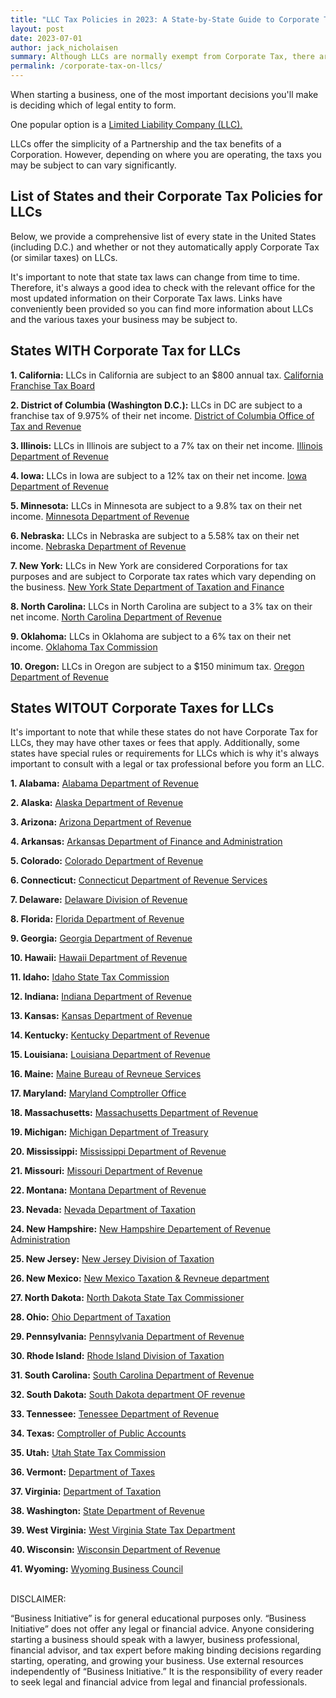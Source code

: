 ```yaml
---
title: "LLC Tax Policies in 2023: A State-by-State Guide to Corporate Tax"
layout: post
date: 2023-07-01
author: jack_nicholaisen
summary: Although LLCs are normally exempt from Corporate Tax, there are currently TEN states where Limited Liability Companies are subject to Corporate Tax.
permalink: /corporate-tax-on-llcs/
---
```


When starting a business, one of the most important decisions you'll make is deciding which of legal entity to form. 

One popular option is a [Limited Liability Company (LLC).](https://www.businessinitiative.org/multi-member-llc/registration/) 

LLCs offer the simplicity of a Partnership and the tax benefits of a Corporation. However, depending on where you are operating, the taxs you may be subject to can vary significantly. 

## List of States and their Corporate Tax Policies for LLCs

Below, we provide a comprehensive list of every state in the United States (including D.C.) and whether or not they automatically apply Corporate Tax (or similar taxes) on LLCs. 

It's important to note that state tax laws can change from time to time. Therefore, it's always a good idea to check with the relevant office for the most updated information on their Corporate Tax laws. Links have conveniently been provided so you can find more information about LLCs and the various taxes your business may be subject to.

## States WITH Corporate Tax for LLCs

**1. California:** LLCs in California are subject to an $800 annual tax. [California Franchise Tax Board](https://www.ftb.ca.gov/)

**2. District of Columbia (Washington D.C.):** LLCs in DC are subject to a franchise tax of 9.975% of their net income. [District of Columbia Office of Tax and Revenue](https://otr.cfo.dc.gov/)

**3.  Illinois:** LLCs in Illinois are subject to a 7% tax on their net income. [Illinois Department of Revenue](https://www2.illinois.gov/rev/Pages/default.aspx)

**4.  Iowa:** LLCs in Iowa are subject to a 12% tax on their net income. [Iowa Department of Revenue](https://tax.iowa.gov/)

**5.  Minnesota:** LLCs in Minnesota are subject to a 9.8% tax on their net income. [Minnesota Department of Revenue](https://www.revenue.state.mn.us/)

**6.  Nebraska:** LLCs in Nebraska are subject to a 5.58% tax on their net income. [Nebraska Department of Revenue](http://www.revenue.nebraska.gov/)

**7.  New York:** LLCs in New York are considered Corporations for tax purposes and are subject to Corporate tax rates which vary depending on the business. [New York State Department of Taxation and Finance](https://www.tax.ny.gov/)

**8.  North Carolina:** LLCs in North Carolina are subject to a 3% tax on their net income. [North Carolina Department of Revenue](https://www.ncdor.gov/)

**9.  Oklahoma:** LLCs in Oklahoma are subject to a 6% tax on their net income. [Oklahoma Tax Commission](https://oklahoma.gov/tax.html)

**10. Oregon:** LLCs in Oregon are subject to a \$150 minimum tax. [Oregon Department of Revenue](https://www.oregon.gov/DOR/Pages/index.aspx)

## States WITOUT Corporate Taxes for LLCs

It's important to note that while these states do not have Corporate Tax for LLCs, they may have other taxes or fees that apply. Additionally, some states have special rules or requirements for LLCs which is why it's always important to consult with a legal or tax professional before you form an LLC.

**1.  Alabama:** [Alabama Department of Revenue](https://revenue.alabama.gov/)

**2.  Alaska:** [Alaska Department of Revenue](http://tax.alaska.gov/)

**3.  Arizona:** [Arizona Department of Revenue](https://azdor.gov/)

**4.  Arkansas:** [Arkansas Department of Finance and Administration](https://www.dfa.arkansas.gov/income-tax/)

**5.  Colorado:** [Colorado Department of Revenue](https://tax.colorado.gov/)

**6.  Connecticut:** [Connecticut Department of Revenue Services](https://portal.ct.gov/drs)

**7.  Delaware:** [Delaware Division of Revenue](https://revenue.delaware.gov/)

**8.  Florida:** [Florida Department of Revenue](http://floridarevenue.com/Pages/default.aspx)

**9.  Georgia:** [Georgia Department of Revenue](https://dor.georgia.gov/)

**10. Hawaii:** [Hawaii Department of Revenue](https://tax.hawaii.gov/)

**11. Idaho:** [Idaho State Tax Commission](https://tax.idaho.gov/)

**12. Indiana:** [Indiana Department of Revenue](https://in.gov/dor)

**13. Kansas:** [Kansas Department of Revenue](https://ksrevenue.org )

**14. Kentucky:** [Kentucky Department of Revenue](https://revenue.ky.gov/Pages/index.aspx)

**15. Louisiana:** [Louisiana Department of Revenue](https://revenue.louisiana.gov/)

**16. Maine:** [Maine Bureau of Revneue Services ](https://www.maine.gov/revenue/taxes)

**17. Maryland:** [Maryland Comptroller Office](https://www.marylandtaxes.gov/)

**18. Massachusetts:** [Massachusetts Department of Revenue](https://www.mass.gov/topics/taxes)

**19. Michigan:** [Michigan Department of Treasury ](https://www.michigan.gov/taxes)

**20. Mississippi:** [Mississippi Department of Revenue](https://www.dor.ms.gov/)

**21. Missouri:** [Missouri Department of Revenue](https://dor.mo.gov/)

**22. Montana:** [Montana Department of Revenue](https://mtrevenue.gov/taxes/)

**23. Nevada:** [Nevada Department of Taxation](https://www.tax.nv.gov/#content)

**24. New Hampshire:** [New Hampshire Departement of Revenue Administration](https://www.revenue.nh.gov/)

**25. New Jersey:** [New Jersey Division of Taxation](https://www.state.nj.us/treasury/taxation/)

**26. New Mexico:** [New Mexico Taxation & Revneue department](https://www.tax.newmexico.gov/)

**27. North Dakota:** [North Dakota State Tax Commissioner](https://www.tax.nd.gov/)

**28. Ohio:** [Ohio Department of Taxation](https://tax.ohio.gov/home)

**29. Pennsylvania:** [Pennsylvania Department of Revenue](https://www.revenue.pa.gov/Pages/default.aspx)

**30. Rhode Island:** [Rhode Island Division of Taxation](https://tax.ri.gov/)

**31. South Carolina:** [South Carolina Department of Revenue](https://sc.gov/residents/taxes)

**32. South Dakota:** [South Dakota department OF revenue](https://dor.sd.gov/businesses/taxes/)

**33. Tennessee:** [Tenessee Department of Revenue](https://www.tn.gov/revenue.html)

**34. Texas:** [Comptroller of Public Accounts](https://comptroller.texas.gov/)

**35. Utah:** [Utah State Tax Commission](https://tax.utah.gov/)

**36. Vermont:** [Department of Taxes](https://tax.vermont.gov/)

**37. Virginia:** [Department of Taxation](https://www.tax.virginia.gov/)

**38. Washington:** [State Department of Revenue](https://dor.wa.gov/)

**39. West Virginia:** [West Virginia State Tax Department](https://tax.wv.gov/Pages/default.aspx)

**40. Wisconsin:** [Wisconsin Department of Revenue](hhttps://www.revenue.wi.gov/pages/home.aspx)

**41. Wyoming:** [Wyoming Business Council](https://wyomingbusiness.org/)

<br>DISCLAIMER:

“Business Initiative” is for general educational purposes only. “Business Initiative” does not offer any legal or financial advice. Anyone considering starting a business should speak with a lawyer, business professional, financial advisor, and tax expert before making binding decisions regarding starting, operating, and growing your business. Use external resources independently of “Business Initiative.” It is the responsibility of every reader to seek legal and financial advice from legal and financial professionals.
